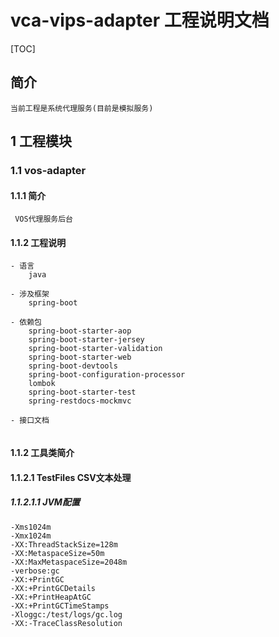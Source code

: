 # vca-vips-adapter 工程说明文档
[TOC]
## 简介
    当前工程是系统代理服务(目前是模拟服务)
## 1 工程模块
### 1.1 vos-adapter
#### 1.1.1 简介
```
 VOS代理服务后台
```
#### 1.1.2 工程说明
```
- 语言
    java
    
- 涉及框架
    spring-boot
    
- 依赖包
    spring-boot-starter-aop
    spring-boot-starter-jersey
    spring-boot-starter-validation
    spring-boot-starter-web
    spring-boot-devtools
    spring-boot-configuration-processor
    lombok
    spring-boot-starter-test
    spring-restdocs-mockmvc
    
- 接口文档
    
```
#### 1.1.2 工具类简介
#### 1.1.2.1 TestFiles CSV文本处理
##### 1.1.2.1.1 JVM配置
```
-Xms1024m
-Xmx1024m
-XX:ThreadStackSize=128m
-XX:MetaspaceSize=50m
-XX:MaxMetaspaceSize=2048m
-verbose:gc
-XX:+PrintGC
-XX:+PrintGCDetails
-XX:+PrintHeapAtGC
-XX:+PrintGCTimeStamps
-Xloggc:/test/logs/gc.log
-XX:-TraceClassResolution
```


